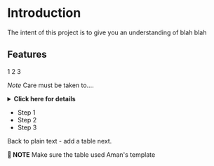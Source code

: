 # Introduction
The intent of this project is to give you an understanding of blah blah

## Features

1
2
3

*Note* Care must  be taken to....

<details>
<summary><b>Click here for details</b></summary>

This is the stuff under

1. First item
2. Second item

   Indented text within a list - just add spaces
3. three


</details>

* Step 1
* Step 2
* Step 3

Back to plain text - add a table next.

**:pushpin: NOTE** Make sure the table used Aman's template 
